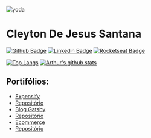 
![yoda](https://user-images.githubusercontent.com/43582741/110004045-c3dffc00-7cf5-11eb-9482-cacfb2786a09.gif)

# Cleyton De Jesus Santana

[![Github Badge](https://img.shields.io/badge/-Github-000?style=flat-square&logo=Github&logoColor=white&link=https://github.com/csttn)](https://github.com/csttn)
[![Linkedin Badge](https://img.shields.io/badge/-LinkedIn-blue?style=flat-square&logo=Linkedin&logoColor=white&link=https://www.linkedin.com/in/fagnerpsantos/)](https://www.linkedin.com/in/csttn/)
[![Rocketseat Badge](https://img.shields.io/badge/-csttn-black?style=flat-square&labelColor=6633cc&label=Rocketseat&logoColor=white&link=https://app.rocketseat.com.br/me/cleyton-santana-1590699806)](https://app.rocketseat.com.br/me/cleyton-santana-1590699806) 

[![Top Langs](https://github-readme-stats.vercel.app/api/top-langs?username=csttn&theme=dark&layout=compact)](https://github.com/csttn/github-readme-stats)
[![Arthur's github stats](https://github-readme-stats.vercel.app/api?username=csttn&theme=midnight-purple&show_icons=true)](https://github.com/csttn/github-readme-stats)




## Portifólios:

* [Expensify](https://expensify-csttn.herokuapp.com/) 
 * [Repositório](https://github.com/csttn/Expensify) 
* [Blog Gatsby](https://gatsby-blog-csttn.netlify.app/) 
 * [Repositório](https://github.com/csttn/blog-gatsby) 
* [Ecommerce](https://github.com/csttn/ecommerce-React) 
 * [Repositório](https://github.com/csttn/ecommerce-React) 

